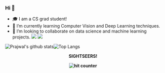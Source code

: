 ### Hi 👋
- 🎓 I am a CS grad student! 
- 🌱 I’m currently learning Computer Vision and Deep Learning techniques.
- 🤝 I’m looking to collaborate on data science and machine learning projects. 
[<img src="https://img.shields.io/badge/linkedin-%230077B5.svg?&style=for-the-badge&logo=linkedin&logoColor=white" />](http://www.linkedin.com/in/prajwalmani)  [<img src="https://img.shields.io/badge/medium-%2312100E.svg?&style=for-the-badge&logo=medium&logoColor=white" />](https://prajwalmani.medium.com/)  

![Prajwal's github stats](https://github-readme-stats.vercel.app/api?username=prajwalmani&count_private=true&show_icons=true&theme=dark)![Top Langs](https://github-readme-stats.vercel.app/api/top-langs/?username=prajwalmani&layout=compact&theme=dark)<br>

<div align="center">
 <p><strong>SIGHTSEERS!<Strong></p>
 <img src="https://profile-counter.glitch.me/prajwalmani/count.svg" alt="hit counter" align="center">
</div>



